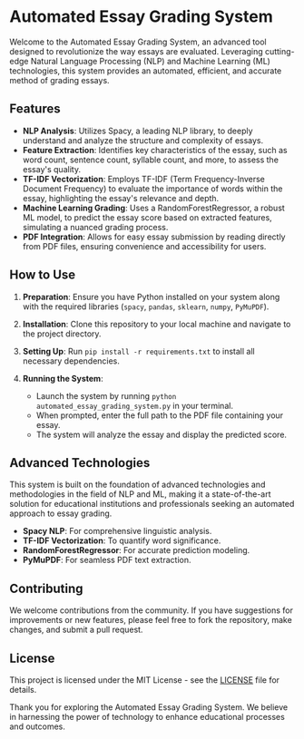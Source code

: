 # Automated Essay Grading System

Welcome to the Automated Essay Grading System, an advanced tool designed to revolutionize the way essays are evaluated. Leveraging cutting-edge Natural Language Processing (NLP) and Machine Learning (ML) technologies, this system provides an automated, efficient, and accurate method of grading essays.

## Features

- **NLP Analysis**: Utilizes Spacy, a leading NLP library, to deeply understand and analyze the structure and complexity of essays.
- **Feature Extraction**: Identifies key characteristics of the essay, such as word count, sentence count, syllable count, and more, to assess the essay's quality.
- **TF-IDF Vectorization**: Employs TF-IDF (Term Frequency-Inverse Document Frequency) to evaluate the importance of words within the essay, highlighting the essay's relevance and depth.
- **Machine Learning Grading**: Uses a RandomForestRegressor, a robust ML model, to predict the essay score based on extracted features, simulating a nuanced grading process.
- **PDF Integration**: Allows for easy essay submission by reading directly from PDF files, ensuring convenience and accessibility for users.

## How to Use

1. **Preparation**: Ensure you have Python installed on your system along with the required libraries (`spacy`, `pandas`, `sklearn`, `numpy`, `PyMuPDF`).

2. **Installation**: Clone this repository to your local machine and navigate to the project directory.

3. **Setting Up**: Run `pip install -r requirements.txt` to install all necessary dependencies.

4. **Running the System**:
   - Launch the system by running `python automated_essay_grading_system.py` in your terminal.
   - When prompted, enter the full path to the PDF file containing your essay.
   - The system will analyze the essay and display the predicted score.

## Advanced Technologies

This system is built on the foundation of advanced technologies and methodologies in the field of NLP and ML, making it a state-of-the-art solution for educational institutions and professionals seeking an automated approach to essay grading.

- **Spacy NLP**: For comprehensive linguistic analysis.
- **TF-IDF Vectorization**: To quantify word significance.
- **RandomForestRegressor**: For accurate prediction modeling.
- **PyMuPDF**: For seamless PDF text extraction.

## Contributing

We welcome contributions from the community. If you have suggestions for improvements or new features, please feel free to fork the repository, make changes, and submit a pull request.

## License

This project is licensed under the MIT License - see the [LICENSE](LICENSE) file for details.

Thank you for exploring the Automated Essay Grading System. We believe in harnessing the power of technology to enhance educational processes and outcomes.
